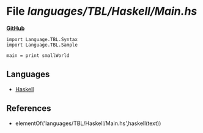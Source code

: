 # File _languages/TBL/Haskell/Main.hs_
**[GitHub](https://github.com/softlang/yas/blob/master/languages/TBL/Haskell/Main.hs)**
```
import Language.TBL.Syntax
import Language.TBL.Sample

main = print smallWorld
```

## Languages
* [Haskell](../languages/Haskell.md)

## References
* elementOf('languages/TBL/Haskell/Main.hs',haskell(text))
